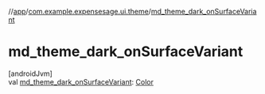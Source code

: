 //[app](../../index.md)/[com.example.expensesage.ui.theme](index.md)/[md_theme_dark_onSurfaceVariant](md_theme_dark_on-surface-variant.md)

# md_theme_dark_onSurfaceVariant

[androidJvm]\
val [md_theme_dark_onSurfaceVariant](md_theme_dark_on-surface-variant.md): [Color](https://developer.android.com/reference/kotlin/androidx/compose/ui/graphics/Color.html)
